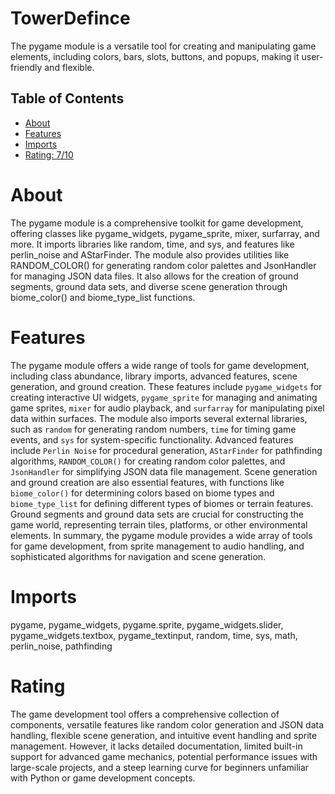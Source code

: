 # TowerDefince

The pygame module is a versatile tool for creating and manipulating game elements, including colors, bars, slots, buttons, and popups, making it user-friendly and flexible.

## Table of Contents

- [About](#about)
- [Features](#features)
- [Imports](#Imports)
- [Rating: 7/10](#Rating)

# About

The pygame module is a comprehensive toolkit for game development, offering classes like pygame_widgets, pygame_sprite, mixer, surfarray, and more. It imports libraries like random, time, and sys, and features like perlin_noise and AStarFinder. The module also provides utilities like RANDOM_COLOR() for generating random color palettes and JsonHandler for managing JSON data files. It also allows for the creation of ground segments, ground data sets, and diverse scene generation through biome_color() and biome_type_list functions.

# Features

The pygame module offers a wide range of tools for game development, including class abundance, library imports, advanced features, scene generation, and ground creation. These features include `pygame_widgets` for creating interactive UI widgets, `pygame_sprite` for managing and animating game sprites, `mixer` for audio playback, and `surfarray` for manipulating pixel data within surfaces. 
The module also imports several external libraries, such as `random` for generating random numbers, `time` for timing game events, and `sys` for system-specific functionality. 
Advanced features include `Perlin Noise` for procedural generation, `AStarFinder` for pathfinding algorithms, `RANDOM_COLOR()` for creating random color palettes, and `JsonHandler` for simplifying JSON data file management. 
Scene generation and ground creation are also essential features, with functions like `biome_color()` for determining colors based on biome types and `biome_type_list` for defining different types of biomes or terrain features. Ground segments and ground data sets are crucial for constructing the game world, representing terrain tiles, platforms, or other environmental elements. 
In summary, the pygame module provides a wide array of tools for game development, from sprite management to audio handling, and sophisticated algorithms for navigation and scene generation.

# Imports

pygame, pygame_widgets, pygame.sprite, pygame_widgets.slider, pygame_widgets.textbox, pygame_textinput, random, time, sys, math, perlin_noise, pathfinding

# Rating

The game development tool offers a comprehensive collection of components, versatile features like random color generation and JSON data handling, flexible scene generation, and intuitive event handling and sprite management. However, it lacks detailed documentation, limited built-in support for advanced game mechanics, potential performance issues with large-scale projects, and a steep learning curve for beginners unfamiliar with Python or game development concepts.
